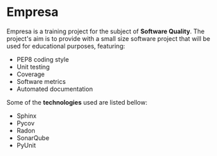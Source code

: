 Empresa
=======
Empresa is a training project for the subject of **Software Quality**. The project's aim is to provide
with a small size software project that will be used for educational purposes, featuring:
* PEP8 coding style
* Unit testing
* Coverage
* Software metrics
* Automated documentation

Some of the **technologies** used are listed bellow:
* Sphinx
* Pycov
* Radon
* SonarQube
* PyUnit
